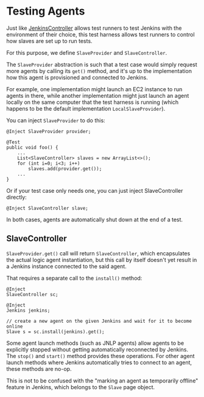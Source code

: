 # Testing Agents
Just like [JenkinsController](CONTROLLER.md) allows test runners to test Jenkins with the environment of their choice,
this test harness allows test runners to control how slaves are set up to run tests.

For this purpose, we define `SlaveProvider` and `SlaveController`.

The `SlaveProvider` abstraction is such that a test case would simply request more agents by calling
its `get()` method, and it's up to the implementation how this agent is provisioned and connected to Jenkins.

For example, one implementation might launch an EC2 instance to run agents in there, while another implementation
might just launch an agent locally on the same computer that the test harness is running (which happens to be the
default implementation `LocalSlaveProvider`).

You can inject `SlaveProvider` to do this:

    @Inject SlaveProvider provider;

    @Test
    public void foo() {
        ...
        List<SlaveController> slaves = new ArrayList<>();
        for (int i=0; i<3; i++)
            slaves.add(provider.get());
        ...
    }

Or if your test case only needs one, you can just inject SlaveController directly:

    @Inject SlaveController slave;

In both cases, agents are automatically shut down at the end of a test.

## SlaveController
`SlaveProvider.get()` call will return `SlaveController`, which encapsulates the actual logic agent
instantiation, but this call by itself doesn't yet result in a Jenkins instance connected to the said agent.

That requires a separate call to the `install()` method:

    @Inject
    SlaveController sc;

    @Inject
    Jenkins jenkins;

    // create a new agent on the given Jenkins and wait for it to become online
    Slave s = sc.install(jenkins).get();

Some agent launch methods (such as JNLP agents) allow agents to be explicitly stopped without getting
automatically reconnected by Jenkins. The `stop()` and `start()` method provides these operations.
For other agent launch methods where Jenkins automatically tries to connect to an agent, these methods
are no-op.

This is not to be confused with the "marking an agent as temporarily offline" feature in Jenkins, which
belongs to the `Slave` page object.
